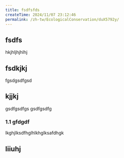 ```yaml
---
title: fsdfsfds
createTime: 2024/11/07 23:12:46
permalink: /zh-tw/EcologicalConservation/duX5792y/
---
```


## fsdfs
hkjhljhjhlhj
## fsdkjkj

fgsdgsdfgsd

## kjjkj

gsdfgsdfgs
gsdfgsdfg

### 1.1 gfdgdf


lkghjlksdfhglhlkhglksafdhgk

## liiuhj

